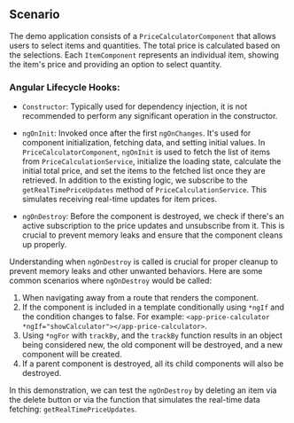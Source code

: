 ## Scenario

The demo application consists of a `PriceCalculatorComponent` that allows users to select items and quantities. The total price is calculated based on the selections. Each `ItemComponent` represents an individual item, showing the item's price and providing an option to select quantity.

### Angular Lifecycle Hooks:

- `Constructor`: Typically used for dependency injection, it is not recommended to perform any significant operation in the constructor.

- `ngOnInit`: Invoked once after the first `ngOnChanges`. It's used for component initialization, fetching data, and setting initial values. In `PriceCalculatorComponent`, `ngOnInit` is used to fetch the list of items from `PriceCalculationService`, initialize the loading state, calculate the initial total price, and set the items to the fetched list once they are retrieved. In addition to the existing logic, we subscribe to the `getRealTimePriceUpdates` method of `PriceCalculationService`. This simulates receiving real-time updates for item prices.

- `ngOnDestroy`: Before the component is destroyed, we check if there's an active subscription to the price updates and unsubscribe from it. This is crucial to prevent memory leaks and ensure that the component cleans up properly.

Understanding when `ngOnDestroy` is called is crucial for proper cleanup to prevent memory leaks and other unwanted behaviors. Here are some common scenarios where `ngOnDestroy` would be called:

1. When navigating away from a route that renders the component.
2. If the component is included in a template conditionally using `*ngIf` and the condition changes to false. For example: `<app-price-calculator *ngIf="showCalculator"></app-price-calculator>`.
3. Using `*ngFor` with `trackBy`, and the `trackBy` function results in an object being considered new, the old component will be destroyed, and a new component will be created.
4. If a parent component is destroyed, all its child components will also be destroyed.

In this demonstration, we can test the `ngOnDestroy` by deleting an item via the delete button or via the function that simulates the real-time data fetching: `getRealTimePriceUpdates`.
